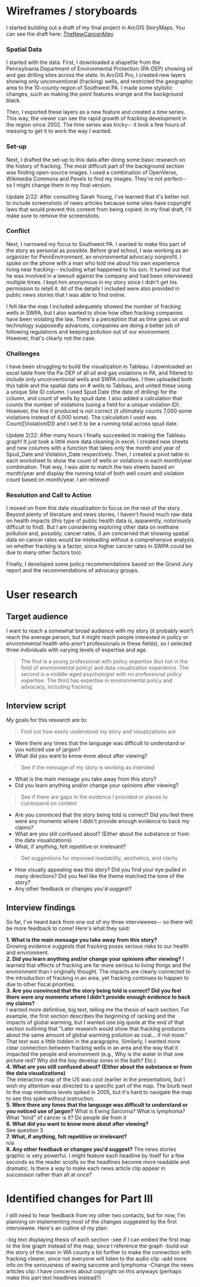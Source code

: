 # Wireframes / storyboards

I started building out a draft of my final project in ArcGIS StoryMaps. You can see the draft here: [TheNewCancerAlley](https://storymaps.arcgis.com/stories/cf5ab476dca242cd871dc464aaba0f40)

### Spatial Data

I started with the data. First, I downloaded a shapefile from the Pennsylvania Department of Environmental Protection (PA-DEP) showing oil and gas drilling sites across the state. In ArcGIS Pro, I created new layers showing only unconventional (fracking) wells, and restricted the geographic area to the 10-county region of Southwest PA. I made some stylistic changes, such as making the point features orange and the background black.

Then, I exported these layers as a new feature and created a time series. This way, the viewer can see the rapid growth of fracking development in the region since 2002. The time series was tricky-- it took a few hours of messing to get it to work the way I wanted.

### Set-up

Next, I drafted the set-up to this data after doing some basic research on the history of fracking. The most difficult part of the background section was finding open-source images. I used a combination of OpenVerse, Wikimedia Commons and Pexels to find my images. They're not perfect-- so I might change them in my final version.

Update 2/22: After consulting Sarah Young, I've learned that it's better not to include screenshots of news articles because some sites have copyright laws that would prevent this content from being copied. In my final draft, I'll make sure to remove the screenshots.

### Conflict
Next, I narrowed my focus to Southwest PA. I wanted to make this part of the story as personal as possible. Before grad school, I was working as an organizer for PennEnvironment, an environmental advocacy nonprofit. I spoke on the phone with a man who told me about his own experience living near fracking-- including what happened to his son. It turned out that he was involved in a lawsuit against the company and had been interviewed multiple times. I kept him anonymous in my story since I didn't get his permission to retell it. All of the details I included were also provided in public news stories that I was able to find online.

I felt like the map I included adequately showed the number of fracking wells in SWPA, but I also wanted to show how often fracking companies have been violating the law. There's a perception that as time goes on and technology supposedly advances, companies are doing a better job of following regulations and keeping pollution out of our environment. However, that's clearly not the case.

### Challenges

I have been struggling to build the visualization in Tableau. I downloaded an excel table from the Pa-DEP of all oil and gas violations in PA, and filtered to include only unconventional wells and SWPA counties. I then uploaded both this table and the spatial data on # wells to Tableau, and united these using a unique Site ID column. I used Spud Date (the date of drilling) for the column, and count of wells by spud date. I also added a calculation that counts the number of violations (using a field for a unique violation ID). However, the line it produced is not correct (it ultimately counts 7,000 some violations instead of 4,000 some). The calculation I used was Count([ViolationID]) and I set it to be a running total across spud date.

Update 2/22: After many hours I finally succeeded in making the Tableau graph! It just took a little more data cleaning in excel. I created new sheets and new columns with a function that takes only the month and year of Spud_Date and Violation_Date respectively. Then, I created a pivot table in each worksheet to show the count of wells or violations in each month/year combination. That way, I was able to match the two sheets based on month/year and display the running total of both well count and violation count based on month/year. I am relieved! 

### Resolution and Call to Action
I moved on from this data visualization to focus on the rest of the story. Beyond plenty of literature and news stories, I haven't found much raw data on health impacts (this type of public health data is, apparently, notoriously difficult to find). But I am considering exploring other data on methane pollution and, possibly, cancer rates. (I am concerned that showing spatial data on cancer rates would be misleading without a comprehensive analysis on whether fracking is a factor, since higher cancer rates in SWPA could be due to many other factors too).

Finally, I developed some policy recommendations based on the Grand Jury report and the recommendations of advocacy groups.

# User research

## Target audience

I want to reach a somewhat broad audience with my story (it probably won't reach the average person, but it might reach people interested in policy or environmental health who aren't professionals in these fields), so I selected three individuals with varying levels of expertise and age. 
> The first is a young professional with policy expertise (but not in the field of environmental policy) and data visualization experience.
> The second is a middle-aged psychologist with no professional policy expertise.
> The third has expertise in environmental policy and advocacy, including fracking.

## Interview script

My goals for this research are to:

>Find out how easily understood my story and visualizations are
- Were there any times that the language was difficult to understand or you noticed use of jargon?
- What did you want to know more about after viewing?

>See if the message of my story is working as intended
- What is the main message you take away from this story?
- Did you learn anything and/or change your opinions after viewing?	

>See if there are gaps in the evidence I provided or places to cut/expand on content
- Are you convinced that the story being told is correct? Did you feel there were any moments where I didn't provide enough evidence to back my claims?
- What are you still confused about? (Either about the substance or from the data visualizations)
- What, if anything, felt repetitive or irrelevant?

>Get suggestions for improved readability, aesthetics, and clarity
- How visually appealing was this story? Did you find your eye pulled in many directions? Did you feel like the theme matched the tone of the story?
- Any other feedback or changes you'd suggest?

		
## Interview findings
So far, I've heard back from one out of my three interviewees-- so there will be more feedback to come! Here's what they said:

**1. What is the main message you take away from this story?**		
Growing evidence suggests that fracking poses serious risks to our health and environment.	
**2. Did you learn anything and/or change your opinions after viewing?**
I learned that effects of fracking are far more serious to living things and the environment than I originally thought. The impacts are clearly connected to the introduction of fracking in an area, yet fracking continues to happen to due to other fiscal priorities.			
**3. Are you convinced that the story being told is correct? Did you feel there were any moments where I didn't provide enough evidence to back my claims?**		
I wanted more defintiive, big text, telling me the thesis of each section. For example, the first section describes the beginning of racking and the impacts of global warming, but I wanted one big quote at the end of that section outlining that "Later research would show that fracking produces about the same amount of global warming pollution as coal... if not more." That text was a little hidden in the paragraphs. Similarly, I wanted more clear connection between fracking wells in an area and the way that it impacted the people and environment (e.g., Why is the water in that one picture red? Why did the boy develop sores in the bath? Etc.)	
**4. What are you still confused about? (Either about the substance or from the data visualizations)**		
The interactive map of the US was cool (earlier in the presentation), but I wish my attention was directed to a specific part of the map. The blurb next to the map mentions levels spiked in 2005, but it's hard to navigate the map to see this spike without instruction.		
**5. Were there any times that the language was difficult to understand or you noticed use of jargon?**	
What is Ewing Sarcoma? What is lymphoma? What "kind" of cancer is it? Do people die from it		
**6. What did you want to know more about after viewing?**		
See question 3			
**7. What, if anything, felt repetitive or irrelevant?**	
n/a		
**8. Any other feedback or changes you'd suggest?**	
The news stories graphic is very powerful. I might feature each headline by itself for a few seconds as the reader scrolls so the headlines become more readable and dramatic. Is there a way to make each news article clip appear in succession rather than all at once?		
		
# Identified changes for Part III
I still need to hear feedback from my other two contacts, but for now, I'm planning on implementing most of the changes suggested by the first interviewee. Here's an outline of my plan:

-big text displaying thesis of each section
-see if I can embed the first map to the line graph instead of the map, since I reference the graph
-build out the story of the man in WA county a bit further to make the connection with fracking clearer, since not everyone will listen to the audio clip
-add more info on the seriousness of ewing sarcome and lymphoma
-Change the news articles clip: I have concerns about copyright on this anyways (perhaps make this part text headlines instead?)

